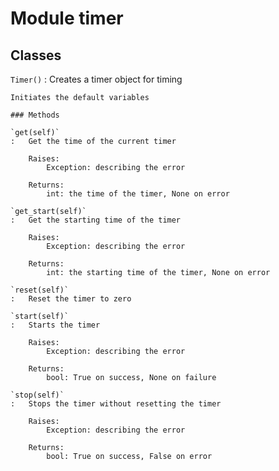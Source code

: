 Module timer
============

Classes
-------

`Timer()`
:   Creates a timer object for timing
    
    Initiates the default variables

    ### Methods

    `get(self)`
    :   Get the time of the current timer
        
        Raises:
            Exception: describing the error
        
        Returns:
            int: the time of the timer, None on error

    `get_start(self)`
    :   Get the starting time of the timer
        
        Raises:
            Exception: describing the error
        
        Returns:
            int: the starting time of the timer, None on error

    `reset(self)`
    :   Reset the timer to zero

    `start(self)`
    :   Starts the timer
        
        Raises:
            Exception: describing the error
        
        Returns:
            bool: True on success, None on failure

    `stop(self)`
    :   Stops the timer without resetting the timer
        
        Raises:
            Exception: describing the error
        
        Returns:
            bool: True on success, False on error
